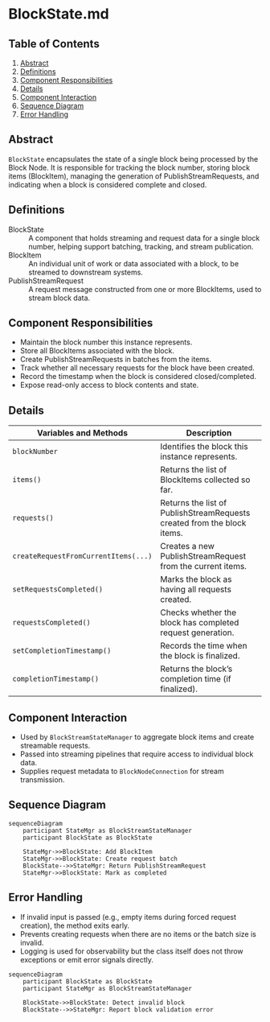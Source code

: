 # BlockState.md

## Table of Contents

1. [Abstract](#abstract)
2. [Definitions](#definitions)
3. [Component Responsibilities](#component-responsibilities)
4. [Details](#details)
5. [Component Interaction](#component-interaction)
6. [Sequence Diagram](#sequence-diagram)
7. [Error Handling](#error-handling)

## Abstract

`BlockState` encapsulates the state of a single block being processed by the Block Node. 
It is responsible for tracking the block number, storing block items (BlockItem), 
managing the generation of PublishStreamRequests, and indicating when a block is considered complete and closed.

## Definitions

<dl> 
<dt>BlockState</dt> <dd>A component that holds streaming and request data for a single block number, helping support batching, tracking, and stream publication.</dd> 
<dt>BlockItem</dt> <dd>An individual unit of work or data associated with a block, to be streamed to downstream systems.</dd> 
<dt>PublishStreamRequest</dt> <dd>A request message constructed from one or more BlockItems, used to stream block data.</dd> 
</dl>

## Component Responsibilities

- Maintain the block number this instance represents.
- Store all BlockItems associated with the block.
- Create PublishStreamRequests in batches from the items.
- Track whether all necessary requests for the block have been created.
- Record the timestamp when the block is considered closed/completed.
- Expose read-only access to block contents and state.

## Details

| Variables and Methods                | Description                                                             |
|--------------------------------------|-------------------------------------------------------------------------|
| `blockNumber`                        | Identifies the block this instance represents.                          |
| `items()`                            | Returns the list of BlockItems collected so far.                        |
| `requests()`                         | Returns the list of PublishStreamRequests created from the block items. |
| `createRequestFromCurrentItems(...)` | Creates a new PublishStreamRequest from the current items.              |
| `setRequestsCompleted()`             | Marks the block as having all requests created.                         |
| `requestsCompleted()`                | Checks whether the block has completed request generation.              |
| `setCompletionTimestamp()`           | Records the time when the block is finalized.                           |
| `completionTimestamp()`              | Returns the block’s completion time (if finalized).                     |

## Component Interaction

- Used by `BlockStreamStateManager` to aggregate block items and create streamable requests.
- Passed into streaming pipelines that require access to individual block data.
- Supplies request metadata to `BlockNodeConnection` for stream transmission.

## Sequence Diagram

```mermaid
sequenceDiagram
    participant StateMgr as BlockStreamStateManager
    participant BlockState as BlockState

    StateMgr->>BlockState: Add BlockItem
    StateMgr->>BlockState: Create request batch
    BlockState-->>StateMgr: Return PublishStreamRequest
    StateMgr->>BlockState: Mark as completed
```
## Error Handling

- If invalid input is passed (e.g., empty items during forced request creation), the method exits early.
- Prevents creating requests when there are no items or the batch size is invalid.
- Logging is used for observability but the class itself does not throw exceptions or emit error signals directly.

```mermaid
sequenceDiagram
    participant BlockState as BlockState
    participant StateMgr as BlockStreamStateManager

    BlockState->>BlockState: Detect invalid block
    BlockState-->>StateMgr: Report block validation error
```
